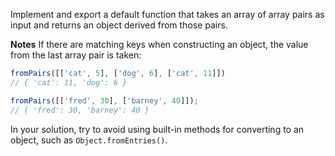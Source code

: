 Implement and export a default function that takes an array of array pairs as input and returns an object derived from those pairs.

**Notes**
If there are matching keys when constructing an object, the value from the last array pair is taken:

```javascript
fromPairs([['cat', 5], ['dog', 6], ['cat', 11]])
// { 'cat': 11, 'dog': 6 }
```

```javascript
fromPairs([['fred', 30], ['barney', 40]]);
// { 'fred': 30, 'barney': 40 }
```

In your solution, try to avoid using built-in methods for converting to an object, such as `Object.fromEntries()`.
